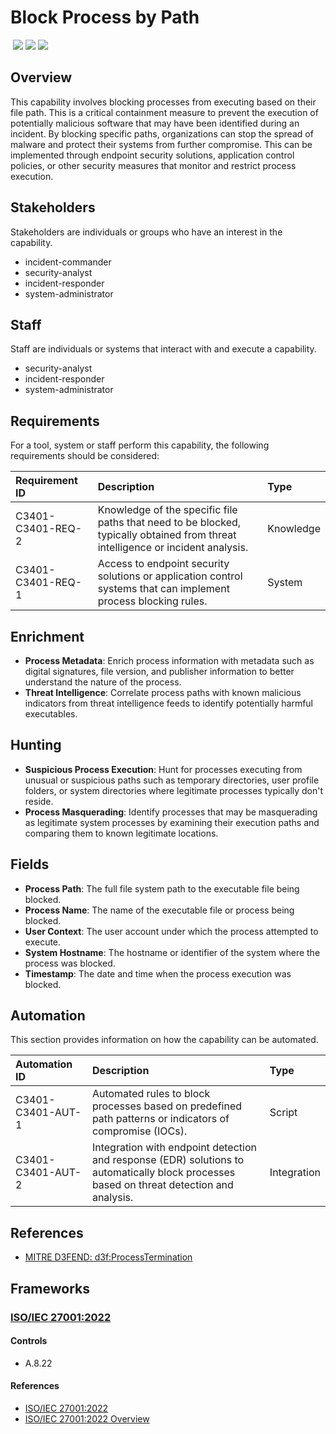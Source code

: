 # Block Process by Path
&nbsp;![](https://img.shields.io/badge/ID-C3401-blue)&nbsp;![](https://img.shields.io/badge/Phase-Containment_%28P0003%29-blue)&nbsp;![](https://img.shields.io/badge/Category-Process-blue)
## Overview
This capability involves blocking processes from executing based on their file path. This is a critical containment measure to prevent the execution of potentially malicious software that may have been identified during an incident. By blocking specific paths, organizations can stop the spread of malware and protect their systems from further compromise. This can be implemented through endpoint security solutions, application control policies, or other security measures that monitor and restrict process execution.

## Stakeholders
Stakeholders are individuals or groups who have an interest in the capability.

- incident-commander
- security-analyst
- incident-responder
- system-administrator

## Staff
Staff are individuals or systems that interact with and execute a capability.

- security-analyst
- incident-responder
- system-administrator

## Requirements
For a tool, system or staff perform this capability, the following requirements should be considered:

| Requirement ID | Description | Type |
| :--- | :--- | :--- |
| C3401-C3401-REQ-2 | Knowledge of the specific file paths that need to be blocked, typically obtained from threat intelligence or incident analysis. | Knowledge|
| C3401-C3401-REQ-1 | Access to endpoint security solutions or application control systems that can implement process blocking rules. | System|

## Enrichment
- **Process Metadata**: Enrich process information with metadata such as digital signatures, file version, and publisher information to better understand the nature of the process.
- **Threat Intelligence**: Correlate process paths with known malicious indicators from threat intelligence feeds to identify potentially harmful executables.

## Hunting
- **Suspicious Process Execution**: Hunt for processes executing from unusual or suspicious paths such as temporary directories, user profile folders, or system directories where legitimate processes typically don't reside.
- **Process Masquerading**: Identify processes that may be masquerading as legitimate system processes by examining their execution paths and comparing them to known legitimate locations.

## Fields
- **Process Path**: The full file system path to the executable file being blocked.
- **Process Name**: The name of the executable file or process being blocked.
- **User Context**: The user account under which the process attempted to execute.
- **System Hostname**: The hostname or identifier of the system where the process was blocked.
- **Timestamp**: The date and time when the process execution was blocked.

## Automation
This section provides information on how the capability can be automated.

| Automation ID | Description | Type |
| :--- | :--- | :--- |
| C3401-C3401-AUT-1 | Automated rules to block processes based on predefined path patterns or indicators of compromise (IOCs). | Script |
| C3401-C3401-AUT-2 | Integration with endpoint detection and response (EDR) solutions to automatically block processes based on threat detection and analysis. | Integration |

## References

- [MITRE D3FEND: d3f:ProcessTermination](https://d3fend.mitre.org/technique/d3f:ProcessTermination/)
## Frameworks
### [ISO/IEC 27001:2022](../frameworks/F0002.md)

#### Controls

- A.8.22 

#### References

- [ISO/IEC 27001:2022](https://www.iso.org/standard/82875.html)
- [ISO/IEC 27001:2022 Overview](https://www.iso.org/isoiec-27001-information-security.html)